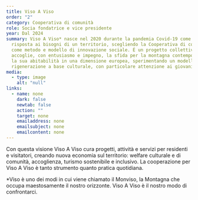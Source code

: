 ```yaml
---
title: Viso A Viso
order: "2"
category: Cooperativa di comunità
role: Socia fondatrice e vice presidente
year: Dal 2024
summary: Viso A Viso* nasce nel 2020 durante la pandemia Covid-19 come possibile
  risposta ai bisogni di un territorio, scegliendo la Cooperativa di comunità
  come metodo e modello di innovazione sociale. É un progetto collettivo che
  accoglie, con entusiasmo e impegno, la sfida per la montagna contemporanea e
  la sua abitabilità in una dimensione europea, sperimentando un modello di
  rigenerazione a base culturale, con particolare attenzione ai giovani.
media:
  - type: image
    alt: "null"
links:
  - name: none
    dark: false
    newtab: false
    action: ""
    target: none
    emailaddress: none
    emailsubject: none
    emailcontent: none
---
```

Con questa visione Viso A Viso cura progetti, attività e servizi per residenti e visitatori, creando nuova economia sul territorio: welfare culturale e di comunità, accoglienza, turismo sostenibile e inclusivo. La cooperazione per Viso A Viso è tanto strumento quanto pratica quotidiana. 

*Viso è uno dei modi in cui viene chiamato il Monviso, la Montagna che occupa maestosamente il nostro orizzonte. Viso A Viso è il nostro modo di confrontarci.
